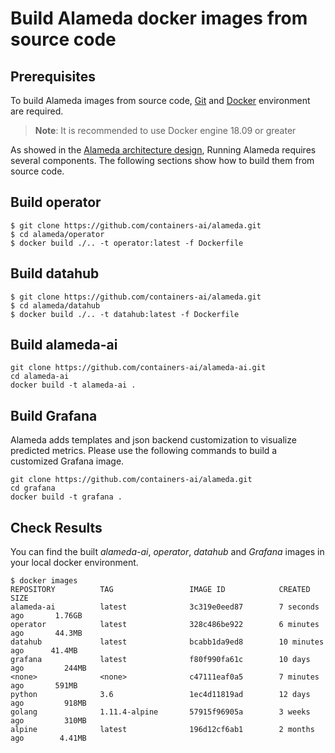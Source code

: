 # Build Alameda docker images from source code

## Prerequisites
To build Alameda images from source code, [Git](https://git-scm.com/book/en/v2/Getting-Started-Installing-Git) and [Docker](https://docs.docker.com/install/#supported-platforms) environment are required.
> **Note**: It is recommended to use Docker engine 18.09 or greater

As showed in the [Alameda architecture design](https://github.com/containers-ai/alameda/blob/master/design/architecture.md), Running Alameda requires several components. The following sections show how to build them from source code.

## Build operator
```
$ git clone https://github.com/containers-ai/alameda.git
$ cd alameda/operator
$ docker build ./.. -t operator:latest -f Dockerfile
```

## Build datahub
```
$ git clone https://github.com/containers-ai/alameda.git
$ cd alameda/datahub
$ docker build ./.. -t datahub:latest -f Dockerfile
```

## Build alameda-ai
```
git clone https://github.com/containers-ai/alameda-ai.git
cd alameda-ai
docker build -t alameda-ai .
```

## Build Grafana

Alameda adds templates and json backend customization to visualize predicted metrics. Please use the following commands to build a customized Grafana image.
```
git clone https://github.com/containers-ai/alameda.git
cd grafana
docker build -t grafana .
```

## Check Results
You can find the built *alameda-ai*, *operator*, *datahub* and *Grafana* images in your local docker environment.
```
$ docker images
REPOSITORY          TAG                 IMAGE ID            CREATED             SIZE
alameda-ai          latest              3c319e0eed87        7 seconds ago       1.76GB
operator            latest              328c486be922        6 minutes ago       44.3MB
datahub             latest              bcabb1da9ed8        10 minutes ago      41.4MB
grafana             latest              f80f990fa61c        10 days ago         244MB
<none>              <none>              c47111eaf0a5        7 minutes ago       591MB
python              3.6                 1ec4d11819ad        12 days ago         918MB
golang              1.11.4-alpine       57915f96905a        3 weeks ago         310MB
alpine              latest              196d12cf6ab1        2 months ago        4.41MB
```
